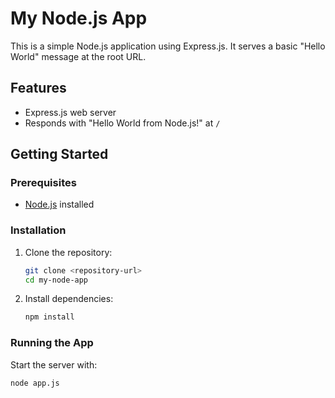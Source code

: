 # My Node.js App

This is a simple Node.js application using Express.js. It serves a basic "Hello World" message at the root URL.

## Features

- Express.js web server
- Responds with "Hello World from Node.js!" at `/`

## Getting Started

### Prerequisites

- [Node.js](https://nodejs.org/) installed

### Installation

1. Clone the repository:
    ```bash
    git clone <repository-url>
    cd my-node-app
    ```
2. Install dependencies:
    ```bash
    npm install
    ```

### Running the App

Start the server with:

```bash
node app.js